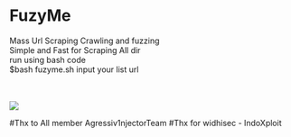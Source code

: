# FuzyMe
Mass Url Scraping Crawling and fuzzing<br>
Simple and Fast for Scraping All dir<br>run using bash code<br>
$bash fuzyme.sh
input your list url

<br><br>
<img src="https://i.ibb.co/frw4B1P/Screenshot-20190915-221839.png">

#Thx to All member Agressiv1njectorTeam
#Thx for widhisec - IndoXploit
